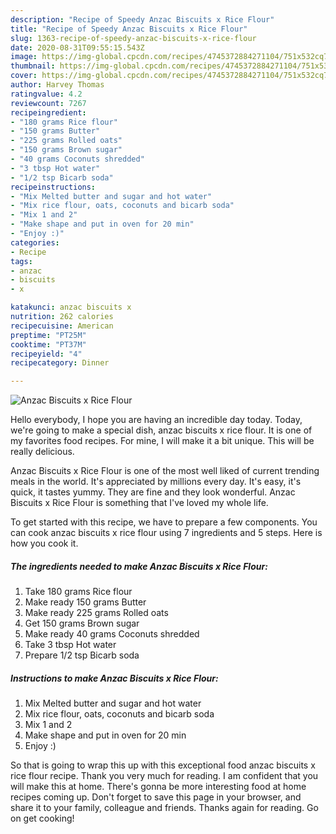 ```yaml
---
description: "Recipe of Speedy Anzac Biscuits x Rice Flour"
title: "Recipe of Speedy Anzac Biscuits x Rice Flour"
slug: 1363-recipe-of-speedy-anzac-biscuits-x-rice-flour
date: 2020-08-31T09:55:15.543Z
image: https://img-global.cpcdn.com/recipes/4745372884271104/751x532cq70/anzac-biscuits-x-rice-flour-recipe-main-photo.jpg
thumbnail: https://img-global.cpcdn.com/recipes/4745372884271104/751x532cq70/anzac-biscuits-x-rice-flour-recipe-main-photo.jpg
cover: https://img-global.cpcdn.com/recipes/4745372884271104/751x532cq70/anzac-biscuits-x-rice-flour-recipe-main-photo.jpg
author: Harvey Thomas
ratingvalue: 4.2
reviewcount: 7267
recipeingredient:
- "180 grams Rice flour"
- "150 grams Butter"
- "225 grams Rolled oats"
- "150 grams Brown sugar"
- "40 grams Coconuts shredded"
- "3 tbsp Hot water"
- "1/2 tsp Bicarb soda"
recipeinstructions:
- "Mix Melted butter and sugar and hot water"
- "Mix rice flour, oats, coconuts and bicarb soda"
- "Mix 1 and 2"
- "Make shape and put in oven for 20 min"
- "Enjoy :)"
categories:
- Recipe
tags:
- anzac
- biscuits
- x

katakunci: anzac biscuits x 
nutrition: 262 calories
recipecuisine: American
preptime: "PT25M"
cooktime: "PT37M"
recipeyield: "4"
recipecategory: Dinner

---
```



![Anzac Biscuits x Rice Flour](https://img-global.cpcdn.com/recipes/4745372884271104/751x532cq70/anzac-biscuits-x-rice-flour-recipe-main-photo.jpg)

Hello everybody, I hope you are having an incredible day today. Today, we're going to make a special dish, anzac biscuits x rice flour. It is one of my favorites food recipes. For mine, I will make it a bit unique. This will be really delicious.



Anzac Biscuits x Rice Flour is one of the most well liked of current trending meals in the world. It's appreciated by millions every day. It's easy, it's quick, it tastes yummy. They are fine and they look wonderful. Anzac Biscuits x Rice Flour is something that I've loved my whole life.


To get started with this recipe, we have to prepare a few components. You can cook anzac biscuits x rice flour using 7 ingredients and 5 steps. Here is how you cook it.

<!--inarticleads1-->

##### The ingredients needed to make Anzac Biscuits x Rice Flour:

1. Take 180 grams Rice flour
1. Make ready 150 grams Butter
1. Make ready 225 grams Rolled oats
1. Get 150 grams Brown sugar
1. Make ready 40 grams Coconuts shredded
1. Take 3 tbsp Hot water
1. Prepare 1/2 tsp Bicarb soda




<!--inarticleads2-->

##### Instructions to make Anzac Biscuits x Rice Flour:

1. Mix Melted butter and sugar and hot water
1. Mix rice flour, oats, coconuts and bicarb soda
1. Mix 1 and 2
1. Make shape and put in oven for 20 min
1. Enjoy :)




So that is going to wrap this up with this exceptional food anzac biscuits x rice flour recipe. Thank you very much for reading. I am confident that you will make this at home. There's gonna be more interesting food at home recipes coming up. Don't forget to save this page in your browser, and share it to your family, colleague and friends. Thanks again for reading. Go on get cooking!
